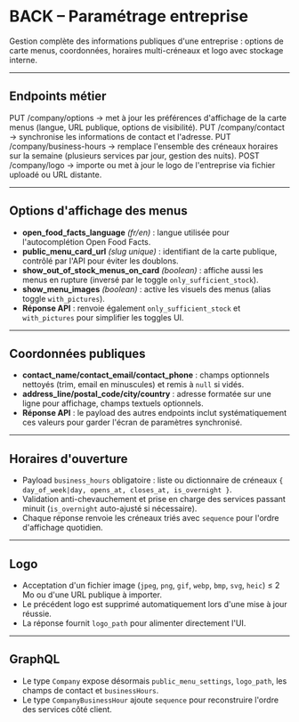 # BACK – Paramétrage entreprise

Gestion complète des informations publiques d'une entreprise : options de carte menus, coordonnées, horaires multi-créneaux et logo avec stockage interne.

---

## Endpoints métier

PUT /company/options → met à jour les préférences d'affichage de la carte menus (langue, URL publique, options de visibilité).
PUT /company/contact → synchronise les informations de contact et l'adresse.
PUT /company/business-hours → remplace l'ensemble des créneaux horaires sur la semaine (plusieurs services par jour, gestion des nuits).
POST /company/logo → importe ou met à jour le logo de l'entreprise via fichier uploadé ou URL distante.

---

## Options d'affichage des menus

- **open_food_facts_language** *(fr/en)* : langue utilisée pour l'autocomplétion Open Food Facts.
- **public_menu_card_url** *(slug unique)* : identifiant de la carte publique, contrôlé par l'API pour éviter les doublons.
- **show_out_of_stock_menus_on_card** *(boolean)* : affiche aussi les menus en rupture (inversé par le toggle `only_sufficient_stock`).
- **show_menu_images** *(boolean)* : active les visuels des menus (alias toggle `with_pictures`).
- **Réponse API** : renvoie également `only_sufficient_stock` et `with_pictures` pour simplifier les toggles UI.

---

## Coordonnées publiques

- **contact_name/contact_email/contact_phone** : champs optionnels nettoyés (trim, email en minuscules) et remis à `null` si vidés.
- **address_line/postal_code/city/country** : adresse formatée sur une ligne pour affichage, champs textuels optionnels.
- **Réponse API** : le payload des autres endpoints inclut systématiquement ces valeurs pour garder l'écran de paramètres synchronisé.

---

## Horaires d'ouverture

- Payload `business_hours` obligatoire : liste ou dictionnaire de créneaux `{ day_of_week|day, opens_at, closes_at, is_overnight }`.
- Validation anti-chevauchement et prise en charge des services passant minuit (`is_overnight` auto-ajusté si nécessaire).
- Chaque réponse renvoie les créneaux triés avec `sequence` pour l'ordre d'affichage quotidien.

---

## Logo

- Acceptation d'un fichier image (`jpeg`, `png`, `gif`, `webp`, `bmp`, `svg`, `heic`) ≤ 2 Mo ou d'une URL publique à importer.
- Le précédent logo est supprimé automatiquement lors d'une mise à jour réussie.
- La réponse fournit `logo_path` pour alimenter directement l'UI.

---

## GraphQL

- Le type `Company` expose désormais `public_menu_settings`, `logo_path`, les champs de contact et `businessHours`.
- Le type `CompanyBusinessHour` ajoute `sequence` pour reconstruire l'ordre des services côté client.

